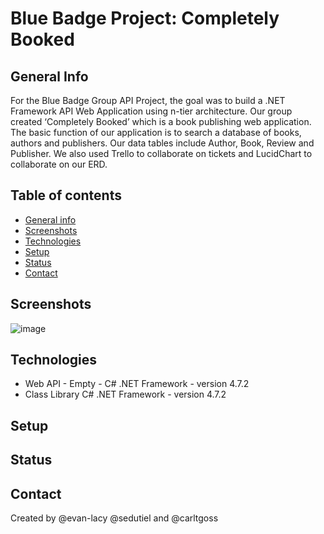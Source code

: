 # Blue Badge Project: Completely Booked
## General Info

For the Blue Badge Group API Project, the goal was to build a .NET Framework API Web Application using n-tier architecture. Our group created ‘Completely Booked’ which is a book publishing web application. The basic function of our application is to search a database of books, authors and publishers. Our data tables include Author, Book, Review and Publisher. We also used Trello to collaborate on tickets and LucidChart to collaborate on our ERD. 

## Table of contents
* [General info](#general-info)
* [Screenshots](#screenshots)
* [Technologies](#technologies)
* [Setup](#setup)
* [Status](#status)
* [Contact](#contact)

## Screenshots 

![image](https://user-images.githubusercontent.com/72028079/99829172-efb1ea00-2b29-11eb-8d15-e0fe3d79a31f.png)

## Technologies 

* Web API - Empty - C# .NET Framework - version 4.7.2
* Class Library C# .NET Framework - version 4.7.2

## Setup

## Status 

## Contact
Created by @evan-lacy @sedutiel and @carltgoss 

